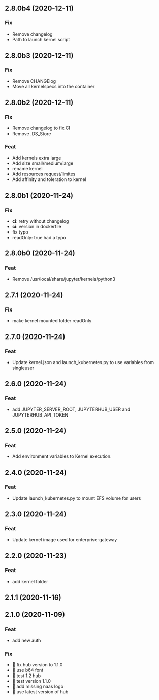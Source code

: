 ## 2.8.0b4 (2020-12-11)

### Fix

- Remove changelog
- Path to launch kernel script

## 2.8.0b3 (2020-12-11)

### Fix

- Remove CHANGElog
- Move all kernelspecs into the container

## 2.8.0b2 (2020-12-11)

### Fix

- Remove changelog to fix CI
- Remove .DS_Store

### Feat

- Add kernels extra large
- Add size small/medium/large
- rename kernel
- Add resources request/limites
- Add affinity and toleration to kernel

## 2.8.0b1 (2020-11-24)

### Fix

- **ci**: retry without changelog
- **ci**: version in dockerfile
- fix typo
- readOnly: true had a typo

## 2.8.0b0 (2020-11-24)

### Feat

- Remove /usr/local/share/jupyter/kernels/python3

## 2.7.1 (2020-11-24)

### Fix

- make kernel mounted folder readOnly

## 2.7.0 (2020-11-24)

### Feat

- Update kernel.json and launch_kubernetes.py to use variables from singleuser

## 2.6.0 (2020-11-24)

### Feat

- add JUPYTER_SERVER_ROOT, JUPYTERHUB_USER and JUPYTERHUB_API_TOKEN

## 2.5.0 (2020-11-24)

### Feat

- Add environment variables to Kernel execution.

## 2.4.0 (2020-11-24)

### Feat

- Update launch_kubernetes.py to mount EFS volume for users

## 2.3.0 (2020-11-24)

### Feat

- Update kernel image used for enterprise-gateway

## 2.2.0 (2020-11-23)

### Feat

- add kernel folder

## 2.1.1 (2020-11-16)

## 2.1.0 (2020-11-09)

### Feat

- add new auth

### Fix

- :bug: fix hub version to 1.1.0
- :bug: use b64 font
- :bug: test 1.2 hub
- :bug: test version 1.1.0
- :bug: add missing naas logo
- :bug: use latest version of hub

